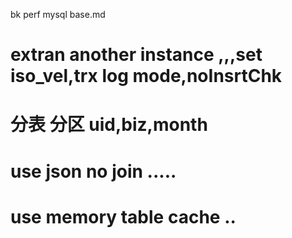 bk perf mysql base.md


# extran another instance ,,,set iso_vel,trx log mode,noInsrtChk
# 分表 分区 uid,biz,month

# use json no join .....

# use memory table cache ..
